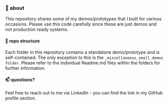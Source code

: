 ### 🚀 about

This repository shares some of my demos/prototypes that I built for various occasions. Please use this code carefully since these are just demos and not production ready systems.

#### 📁 repo structure

Each folder in this repository contains a standalone demo/prototype and is self-contained. The only exception to this is the `_miscellaneous_small_demos folder`. Please refer to the individual Readme.md files within the folders for further information.



#### 📫 questions?

Feel free to reach out to me via LinkedIn  - you can find the link in my GitHub profile section.

